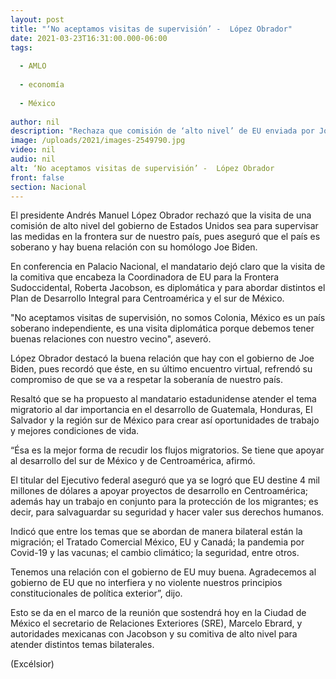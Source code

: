 ```yaml
---
layout: post
title: "‘No aceptamos visitas de supervisión’ -  López Obrador"
date: 2021-03-23T16:31:00.000-06:00
tags:
  
  - AMLO
  
  - economía
  
  - México
  
author: nil
description: "Rechaza que comisión de ‘alto nivel’ de EU enviada por Joe Biden sea para regañar a México por migrantes; destaca buena relación; hoy hay reunión para atender plan migratorio"
image: /uploads/2021/images-2549790.jpg
video: nil
audio: nil
alt: ‘No aceptamos visitas de supervisión’ -  López Obrador
front: false
section: Nacional
---
```


El presidente Andrés Manuel López Obrador rechazó que la visita de una comisión de alto nivel del gobierno de Estados Unidos sea para supervisar las medidas en la frontera sur de nuestro país, pues aseguró que el país es soberano y hay buena relación con su homólogo Joe Biden.

En conferencia en Palacio Nacional, el mandatario dejó claro que la visita de la comitiva que encabeza la Coordinadora de EU para la Frontera Sudoccidental, Roberta Jacobson, es diplomática y para abordar distintos el Plan de Desarrollo Integral para Centroamérica y el sur de México.

"No aceptamos visitas de supervisión, no somos Colonia, México es un país soberano independiente, es una visita diplomática porque debemos tener buenas relaciones con nuestro vecino", aseveró.

López Obrador destacó la buena relación que hay con el gobierno de Joe Biden, pues recordó que éste, en su último encuentro virtual, refrendó su compromiso de que se va a respetar la soberanía de nuestro país.

Resaltó que se ha propuesto al mandatario estadunidense atender el tema migratorio al dar importancia en el desarrollo de Guatemala, Honduras, El Salvador y la región sur de México para crear así oportunidades de trabajo y mejores condiciones de vida.

“Ésa es la mejor forma de recudir los flujos migratorios. Se tiene que apoyar al desarrollo del sur de México y de Centroamérica, afirmó.

El titular del Ejecutivo federal aseguró que ya se logró que EU destine 4 mil millones de dólares a apoyar proyectos de desarrollo en Centroamérica; además hay un trabajo en conjunto para la protección de los migrantes; es decir, para salvaguardar su seguridad y hacer valer sus derechos humanos.

Indicó que entre los temas que se abordan de manera bilateral están la migración; el Tratado Comercial México, EU y Canadá; la pandemia por Covid-19 y las vacunas; el cambio climático; la seguridad, entre otros.

Tenemos una relación con el gobierno de EU muy buena. Agradecemos al gobierno de EU que no interfiera y no violente nuestros principios constitucionales de política exterior”, dijo.

Esto se da en el marco de la reunión que sostendrá hoy en la Ciudad de México el secretario de Relaciones Exteriores (SRE), Marcelo Ebrard, y autoridades mexicanas con Jacobson y su comitiva de alto nivel para atender distintos temas bilaterales.

(Excélsior)